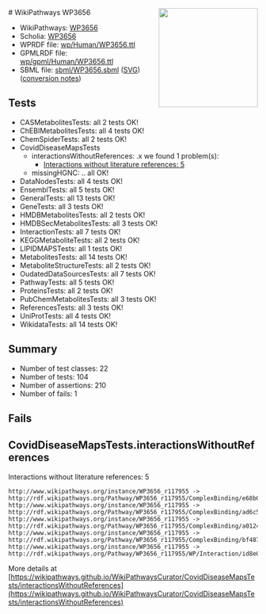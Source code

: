 <img style="float: right; width: 200px" src="../logo.png" />
# WikiPathways WP3656

* WikiPathways: [WP3656](https://identifiers.org/wikipathways:WP3656)
* Scholia: [WP3656](https://scholia.toolforge.org/wikipathways/WP3656)
* WPRDF file: [wp/Human/WP3656.ttl](../wp/Human/WP3656.ttl)
* GPMLRDF file: [wp/gpml/Human/WP3656.ttl](../wp/gpml/Human/WP3656.ttl)
* SBML file: [sbml/WP3656.sbml](../sbml/WP3656.sbml) ([SVG](../sbml/WP3656.svg)) ([conversion notes](../sbml/WP3656.txt))

## Tests
* CASMetabolitesTests: all 2 tests OK!
* ChEBIMetabolitesTests: all 4 tests OK!
* ChemSpiderTests: all 2 tests OK!
* CovidDiseaseMapsTests
    * interactionsWithoutReferences: .x we found 1 problem(s):
        * [Interactions without literature references: 5](#2e295933)
    * missingHGNC: .. all OK!
* DataNodesTests: all 4 tests OK!
* EnsemblTests: all 5 tests OK!
* GeneralTests: all 13 tests OK!
* GeneTests: all 3 tests OK!
* HMDBMetabolitesTests: all 2 tests OK!
* HMDBSecMetabolitesTests: all 3 tests OK!
* InteractionTests: all 7 tests OK!
* KEGGMetaboliteTests: all 2 tests OK!
* LIPIDMAPSTests: all 1 tests OK!
* MetabolitesTests: all 14 tests OK!
* MetaboliteStructureTests: all 2 tests OK!
* OudatedDataSourcesTests: all 7 tests OK!
* PathwayTests: all 5 tests OK!
* ProteinsTests: all 2 tests OK!
* PubChemMetabolitesTests: all 3 tests OK!
* ReferencesTests: all 3 tests OK!
* UniProtTests: all 4 tests OK!
* WikidataTests: all 14 tests OK!


## Summary

* Number of test classes: 22
* Number of tests: 104
* Number of assertions: 210
* Number of fails: 1

## Fails

<a name="2e295933" />

## CovidDiseaseMapsTests.interactionsWithoutReferences

Interactions without literature references: 5
```
http://www.wikipathways.org/instance/WP3656_r117955 -> http://rdf.wikipathways.org/Pathway/WP3656_r117955/ComplexBinding/e68b0
http://www.wikipathways.org/instance/WP3656_r117955 -> http://rdf.wikipathways.org/Pathway/WP3656_r117955/ComplexBinding/ad6c5
http://www.wikipathways.org/instance/WP3656_r117955 -> http://rdf.wikipathways.org/Pathway/WP3656_r117955/ComplexBinding/a0124
http://www.wikipathways.org/instance/WP3656_r117955 -> http://rdf.wikipathways.org/Pathway/WP3656_r117955/ComplexBinding/bf487
http://www.wikipathways.org/instance/WP3656_r117955 -> http://rdf.wikipathways.org/Pathway/WP3656_r117955/WP/Interaction/id8e0cc3ca
```

More details at [https://wikipathways.github.io/WikiPathwaysCurator/CovidDiseaseMapsTests/interactionsWithoutReferences](https://wikipathways.github.io/WikiPathwaysCurator/CovidDiseaseMapsTests/interactionsWithoutReferences)

